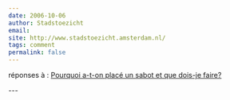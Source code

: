 ```yaml
---
date: 2006-10-06
author: Stadstoezicht
email: 
site: http://www.stadstoezicht.amsterdam.nl/
tags: comment
permalink: false
---
```


<p>
réponses à : <a href="http://www.stadstoezicht.amsterdam.nl/live/index.jsp?nav=1964&loc=10880&det=1731">Pourquoi a-t-on placé un sabot et que dois-je faire?</a>
</p>
---